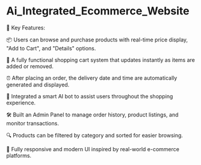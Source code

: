 # Ai_Integrated_Ecommerce_Website
🔹 Key Features:

📦 Users can browse and purchase products with real-time price display, "Add to Cart", and "Details" options.

🛒 A fully functional shopping cart system that updates instantly as items are added or removed.

⏰ After placing an order, the delivery date and time are automatically generated and displayed.

🤖 Integrated a smart AI bot to assist users throughout the shopping experience.

🛠️ Built an Admin Panel to manage order history, product listings, and monitor transactions.

🔍 Products can be filtered by category and sorted for easier browsing.

📱 Fully responsive and modern UI inspired by real-world e-commerce platforms.

